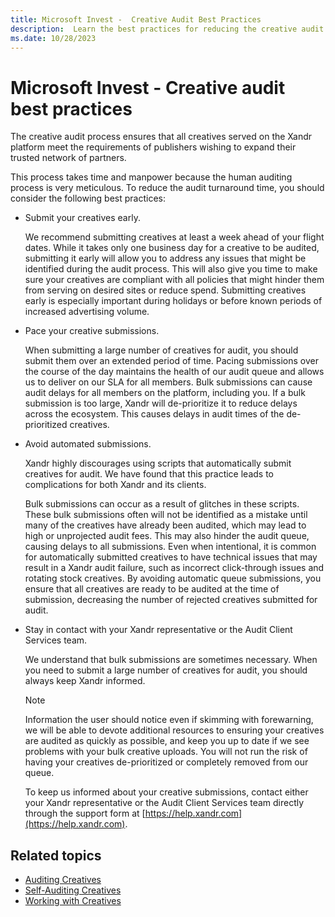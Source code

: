 ```yaml
---
title: Microsoft Invest -  Creative Audit Best Practices
description:  Learn the best practices for reducing the creative audit turn around time.
ms.date: 10/28/2023
---
```


# Microsoft Invest - Creative audit best practices

The creative audit process ensures that all creatives served on the Xandr platform meet the requirements of publishers wishing to expand their trusted network of partners.

This process takes time and manpower because the human auditing process is very meticulous. To reduce the audit turnaround time, you should consider the following best practices:

- Submit your creatives early.

  We recommend submitting creatives at least a week ahead of your flight dates. While it takes only one business day for a creative to be
  audited, submitting it early will allow you to address any issues that might be identified during the audit process. This will also give you time to make sure your creatives are compliant with all policies that might hinder them from serving on desired sites or reduce spend. Submitting creatives early is especially important during holidays or before known periods of increased advertising volume.

- Pace your creative submissions.

  When submitting a large number of creatives for audit, you should submit them over an extended period of time. Pacing submissions over
  the course of the day maintains the health of our audit queue and allows us to deliver on our SLA for all members. Bulk submissions can
  cause audit delays for all members on the platform, including you. If a bulk submission is too large, Xandr will de-prioritize it to reduce delays across the ecosystem. This causes delays in audit times of the de-prioritized creatives.

- Avoid automated submissions.

  Xandr highly discourages using scripts that automatically submit creatives for audit. We have found that this practice leads to complications for both Xandr and its clients.

  Bulk submissions can occur as a result of glitches in these scripts. These bulk submissions often will not be identified as a mistake until many of the creatives have already been audited, which may lead to high or unprojected audit fees. This may also hinder the audit queue, causing delays to all submissions. Even when intentional, it is common for automatically submitted creatives to have technical issues that may result in a Xandr audit failure, such as incorrect click-through issues and rotating stock creatives. By avoiding automatic queue submissions, you ensure that all creatives are ready to be audited at the time of submission, decreasing the number of rejected creatives submitted for audit.

- Stay in contact with your Xandr representative or the Audit Client Services team.

  We understand that bulk submissions are sometimes necessary. When you need to submit a large number of creatives for audit, you should always keep Xandr informed.
  > [!NOTE]
  > Information the user should notice even if skimming with forewarning, we will be able to devote additional resources to ensuring your creatives are audited as quickly as possible, and keep you up to date if we see problems with your bulk creative uploads. You will not run the risk of having your creatives de-prioritized or completely removed from our queue.

  To keep us informed about your creative submissions, contact either your Xandr representative or the Audit Client Services team directly through the support form at [https://help.xandr.com](https://help.xandr.com).

## Related topics

- [Auditing Creatives](auditing-creatives.md)
- [Self-Auditing Creatives](self-auditing-creatives.md)
- [Working with Creatives](working-with-creatives.md)
